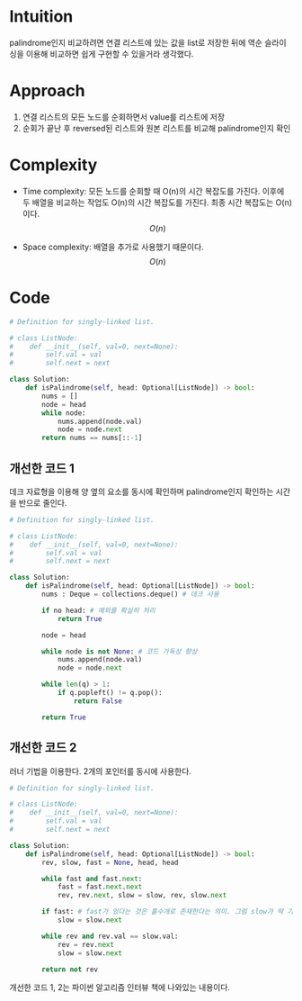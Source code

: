 # Intuition
palindrome인지 비교하려면 연결 리스트에 있는 값을 list로 저장한 뒤에 역순 슬라이싱을 이용해 비교하면 쉽게 구현할 수 있을거라 생각했다.

# Approach
1. 연결 리스트의 모든 노드를 순회하면서 value를 리스트에 저장
2. 순회가 끝난 후 reversed된 리스트와 원본 리스트를 비교해 palindrome인지 확인
   
# Complexity
- Time complexity: 모든 노드를 순회할 때 O(n)의 시간 복잡도를 가진다. 이후에 두 배열을 비교하는 작업도 O(n)의 시간 복잡도를 가진다. 최종 시간 복잡도는 O(n)이다.
$$O(n)$$

- Space complexity: 배열을 추가로 사용했기 때문이다.
$$O(n)$$


# Code
```py
# Definition for singly-linked list.

# class ListNode:
#    def __init__(self, val=0, next=None):
#        self.val = val
#        self.next = next

class Solution:
    def isPalindrome(self, head: Optional[ListNode]) -> bool:
        nums = []
        node = head
        while node:
            nums.append(node.val)
            node = node.next
        return nums == nums[::-1]
```       
        
## 개선한 코드 1
데크 자료형을 이용해 양 옆의 요소를 동시에 확인하며 palindrome인지 확인하는 시간을 반으로 줄인다.

```py
# Definition for singly-linked list.

# class ListNode:
#    def __init__(self, val=0, next=None):
#        self.val = val
#        self.next = next

class Solution:
    def isPalindrome(self, head: Optional[ListNode]) -> bool:
        nums : Deque = collections.deque() # 데크 사용

        if no head: # 예외를 확실히 처리
            return True

        node = head

        while node is not None: # 코드 가독성 향상
            nums.append(node.val)
            node = node.next

        while len(q) > 1:
            if q.popleft() != q.pop():
                return False

        return True
```         

## 개선한 코드 2
러너 기법을 이용한다. 2개의 포인터를 동시에 사용한다.

```py
# Definition for singly-linked list.

# class ListNode:
#    def __init__(self, val=0, next=None):
#        self.val = val
#        self.next = next

class Solution:
    def isPalindrome(self, head: Optional[ListNode]) -> bool:
        rev, slow, fast = None, head, head

        while fast and fast.next:
            fast = fast.next.next
            rev, rev.next, slow = slow, rev, slow.next

        if fast: # fast가 있다는 것은 홀수개로 존재한다는 의미. 그럼 slow가 딱 가운데에 위치하고 있기 때문에 한 칸 앞으로 옮겨야 함.
            slow = slow.next

        while rev and rev.val == slow.val:
            rev = rev.next
            slow = slow.next

        return not rev
```

개선한 코드 1, 2는 파이썬 알고리즘 인터뷰 책에 나와있는 내용이다.

